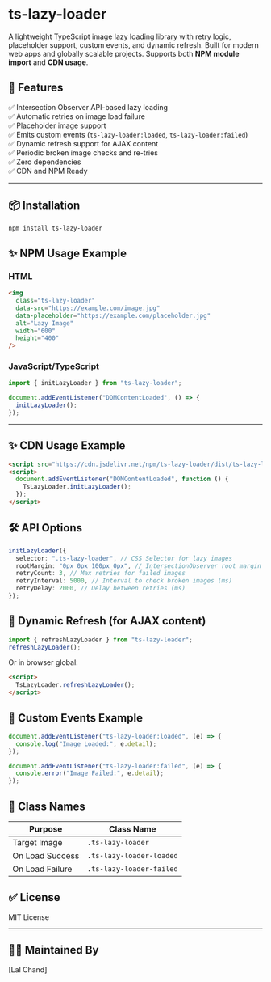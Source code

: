 # ts-lazy-loader

A lightweight TypeScript image lazy loading library with retry logic, placeholder support, custom events, and dynamic refresh. Built for modern web apps and globally scalable projects. Supports both **NPM module import** and **CDN usage**.

## 🚀 Features

✅ Intersection Observer API-based lazy loading  
✅ Automatic retries on image load failure  
✅ Placeholder image support  
✅ Emits custom events (`ts-lazy-loader:loaded`, `ts-lazy-loader:failed`)  
✅ Dynamic refresh support for AJAX content  
✅ Periodic broken image checks and re-tries  
✅ Zero dependencies  
✅ CDN and NPM Ready

---

## 📦 Installation

```bash
npm install ts-lazy-loader
```

## ✨ NPM Usage Example

### HTML

```html
<img
  class="ts-lazy-loader"
  data-src="https://example.com/image.jpg"
  data-placeholder="https://example.com/placeholder.jpg"
  alt="Lazy Image"
  width="600"
  height="400"
/>
```

### JavaScript/TypeScript

```typescript
import { initLazyLoader } from "ts-lazy-loader";

document.addEventListener("DOMContentLoaded", () => {
  initLazyLoader();
});
```

---

## ✨ CDN Usage Example

```html
<script src="https://cdn.jsdelivr.net/npm/ts-lazy-loader/dist/ts-lazy-loader.min.js"></script>
<script>
  document.addEventListener("DOMContentLoaded", function () {
    TsLazyLoader.initLazyLoader();
  });
</script>
```

## 🛠 API Options

```typescript
initLazyLoader({
  selector: ".ts-lazy-loader", // CSS Selector for lazy images
  rootMargin: "0px 0px 100px 0px", // IntersectionObserver root margin
  retryCount: 3, // Max retries for failed images
  retryInterval: 5000, // Interval to check broken images (ms)
  retryDelay: 2000, // Delay between retries (ms)
});
```

## 🔄 Dynamic Refresh (for AJAX content)

```typescript
import { refreshLazyLoader } from "ts-lazy-loader";
refreshLazyLoader();
```

Or in browser global:

```html
<script>
  TsLazyLoader.refreshLazyLoader();
</script>
```

## 📢 Custom Events Example

```javascript
document.addEventListener("ts-lazy-loader:loaded", (e) => {
  console.log("Image Loaded:", e.detail);
});

document.addEventListener("ts-lazy-loader:failed", (e) => {
  console.error("Image Failed:", e.detail);
});
```

## 🎯 Class Names

| Purpose         | Class Name               |
| --------------- | ------------------------ |
| Target Image    | `.ts-lazy-loader`        |
| On Load Success | `.ts-lazy-loader-loaded` |
| On Load Failure | `.ts-lazy-loader-failed` |

## ✅ License

MIT License

---

## 👨‍💻 Maintained By

[Lal Chand]
